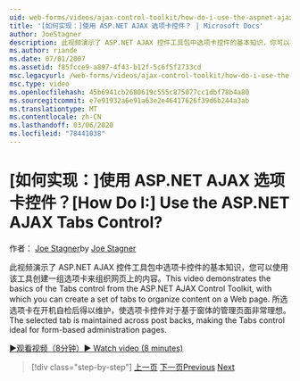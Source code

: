 ```yaml
---
uid: web-forms/videos/ajax-control-toolkit/how-do-i-use-the-aspnet-ajax-tabs-control
title: '[如何实现：]使用 ASP.NET AJAX 选项卡控件？ | Microsoft Docs'
author: JoeStagner
description: 此视频演示了 ASP.NET AJAX 控件工具包中选项卡控件的基本知识，你可以在其中创建一组选项卡来组织内容： 。
ms.author: riande
ms.date: 07/01/2007
ms.assetid: f85fcce9-a897-4f43-b12f-5c6f5f2733cd
msc.legacyurl: /web-forms/videos/ajax-control-toolkit/how-do-i-use-the-aspnet-ajax-tabs-control
msc.type: video
ms.openlocfilehash: 45b6941cb2680619c555c875077cc1dbf78b4a80
ms.sourcegitcommit: e7e91932a6e91a63e2e46417626f39d6b244a3ab
ms.translationtype: MT
ms.contentlocale: zh-CN
ms.lasthandoff: 03/06/2020
ms.locfileid: "78441038"
---
```

# <a name="how-do-i-use-the-aspnet-ajax-tabs-control"></a><span data-ttu-id="7f57a-104">[如何实现：]使用 ASP.NET AJAX 选项卡控件？</span><span class="sxs-lookup"><span data-stu-id="7f57a-104">[How Do I:] Use the ASP.NET AJAX Tabs Control?</span></span>

<span data-ttu-id="7f57a-105">作者： [Joe Stagner](https://github.com/JoeStagner)</span><span class="sxs-lookup"><span data-stu-id="7f57a-105">by [Joe Stagner](https://github.com/JoeStagner)</span></span>

<span data-ttu-id="7f57a-106">此视频演示了 ASP.NET AJAX 控件工具包中选项卡控件的基本知识，您可以使用该工具创建一组选项卡来组织网页上的内容。</span><span class="sxs-lookup"><span data-stu-id="7f57a-106">This video demonstrates the basics of the Tabs control from the ASP.NET AJAX Control Toolkit, with which you can create a set of tabs to organize content on a Web page.</span></span> <span data-ttu-id="7f57a-107">所选选项卡在开机自检后得以维护，使选项卡控件对于基于窗体的管理页面非常理想。</span><span class="sxs-lookup"><span data-stu-id="7f57a-107">The selected tab is maintained across post backs, making the Tabs control ideal for form-based administration pages.</span></span>

[<span data-ttu-id="7f57a-108">&#9654;观看视频（8分钟）</span><span class="sxs-lookup"><span data-stu-id="7f57a-108">&#9654; Watch video (8 minutes)</span></span>](https://channel9.msdn.com/Blogs/ASP-NET-Site-Videos/how-do-i-use-the-aspnet-ajax-tabs-control)

> [!div class="step-by-step"]
> <span data-ttu-id="7f57a-109">[上一页](how-do-i-use-the-aspnet-ajax-resizablecontrol-extender.md)
> [下一页](how-do-i-use-the-aspnet-ajax-slideshow-extender.md)</span><span class="sxs-lookup"><span data-stu-id="7f57a-109">[Previous](how-do-i-use-the-aspnet-ajax-resizablecontrol-extender.md)
[Next](how-do-i-use-the-aspnet-ajax-slideshow-extender.md)</span></span>
